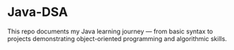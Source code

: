 # Java-DSA
This repo documents my Java learning journey — from basic syntax to projects demonstrating object-oriented programming and algorithmic skills.
